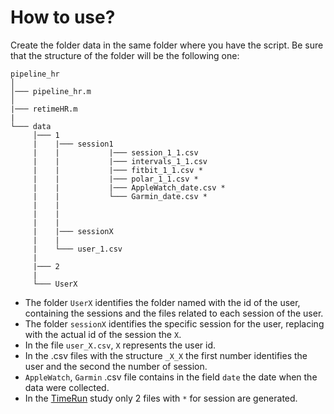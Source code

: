 # How to use?
Create the folder data in the same folder where you have the script. Be sure that the structure of the folder will be the following one:
```
pipeline_hr
│
│─── pipeline_hr.m 
│
|─── retimeHR.m
|
└─── data
     │─── 1 
     |    |─── session1
     |    |           |─── session_1_1.csv
     |    |           |─── intervals_1_1.csv
     |    |           |─── fitbit_1_1.csv *
     |    |           |─── polar_1_1.csv *
     |    |           |─── AppleWatch_date.csv *
     |    |           └─── Garmin_date.csv *
     |    |
     |    |
     |    |
     |    |─── sessionX
     |    |
     |    └─── user_1.csv
     |
     |─── 2
     |
     └─── UserX
```
* The folder `UserX` identifies the folder named with the id of the user, containing the sessions and the files related to each session of the user.
* The folder `sessionX` identifies the specific session for the user, replacing with the actual id of the session the `X`.
* In the file `user_X.csv`, `X` represents the user id.
* In the .csv files with the structure `_X_X` the first number identifies the user and the second the number of session.
* `AppleWatch`, `Garmin` .csv file contains in the field `date` the date when the data were collected.
* In the [TimeRun](https://github.com/fraca98/TimeRun) study only 2 files with `*` for session are generated.